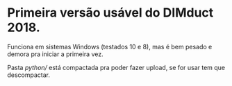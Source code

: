 # Primeira versão usável do DIMduct 2018.
Funciona em sistemas Windows (testados 10 e 8), mas é bem pesado e demora pra iniciar a primeira vez.

Pasta *python/* está compactada pra poder fazer upload, se for usar tem que descompactar.
